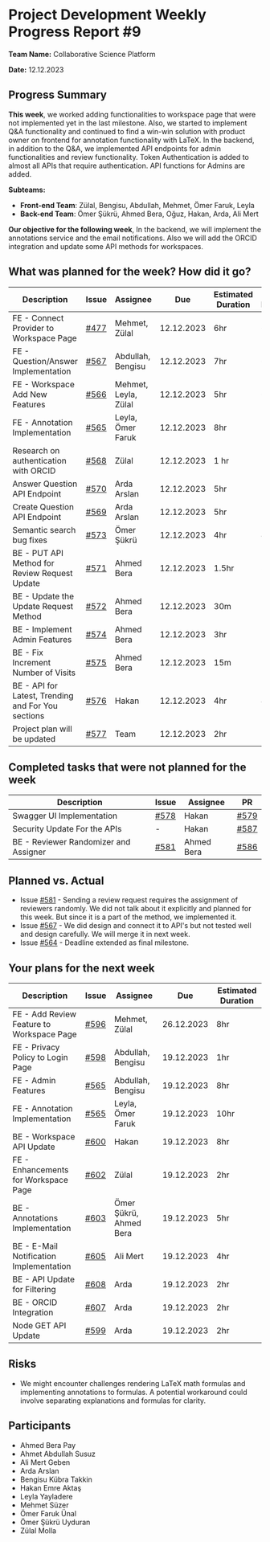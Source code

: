 # Project Development Weekly Progress Report #9

**Team Name:** Collaborative Science Platform

**Date:** 12.12.2023

## Progress Summary

**This week**, we worked adding functionalities to workspace page that were not implemented yet in the last milestone. Also, we started to implement Q&A functionality and continued to find a win-win solution with product owner on frontend for annotation functionality with LaTeX. In the backend, in addition to the Q&A, we implemented API endpoints for admin functionalities and review functionality. Token Authentication is added to almost all APIs that require authentication. API functions for Admins are added.

**Subteams:**

- **Front-end Team**: Zülal, Bengisu, Abdullah, Mehmet, Ömer Faruk, Leyla
- **Back-end Team**: Ömer Şükrü, Ahmed Bera, Oğuz, Hakan, Arda, Ali Mert

**Our objective for the following week**,
In the backend, we will implement the annotations service and the email notifications. Also we will add the ORCID integration and update some API methods for workspaces.

## What was planned for the week? How did it go?

| Description                                        | Issue                                                           | Assignee             | Due        | Estimated Duration | Actual Duration | PR                                                                                                                           |
| -------------------------------------------------- | --------------------------------------------------------------- | -------------------- | ---------- | ------------------ | --------------- | ---------------------------------------------------------------------------------------------------------------------------- |
| FE - Connect Provider to Workspace Page            | [#477](https://github.com/bounswe/bounswe2023group9/issues/477) | Mehmet, Zülal        | 12.12.2023 | 6hr                | 6hr             | [#601](https://github.com/bounswe/bounswe2023group9/pull/601), [#591](https://github.com/bounswe/bounswe2023group9/pull/591) |
| FE - Question/Answer Implementation                | [#567](https://github.com/bounswe/bounswe2023group9/issues/567) | Abdullah, Bengisu    | 12.12.2023 | 7hr                | 6hr             |
| FE - Workspace Add New Features                    | [#566](https://github.com/bounswe/bounswe2023group9/issues/566) | Mehmet, Leyla, Zülal | 12.12.2023 | 5hr                | 6hr             | [#610](https://github.com/bounswe/bounswe2023group9/pull/610)                                                                |
| FE - Annotation Implementation                     | [#565](https://github.com/bounswe/bounswe2023group9/issues/565) | Leyla, Ömer Faruk    | 12.12.2023 | 8hr                | 10hr            | NA                                                                                                                           |
| Research on authentication with ORCID              | [#568](https://github.com/bounswe/bounswe2023group9/issues/568) | Zülal                | 12.12.2023 | 1 hr               | 1hr             | NA                                                                                                                           |
| Answer Question API Endpoint                       | [#570](https://github.com/bounswe/bounswe2023group9/issues/570) | Arda Arslan          | 12.12.2023 | 5hr                | 5hr             | [#582](https://github.com/bounswe/bounswe2023group9/pull/582)                                                                |
| Create Question API Endpoint                       | [#569](https://github.com/bounswe/bounswe2023group9/issues/569) | Arda Arslan          | 12.12.2023 | 5hr                | 5hr             | [#582](https://github.com/bounswe/bounswe2023group9/pull/582)                                                                |
| Semantic search bug fixes                          | [#573](https://github.com/bounswe/bounswe2023group9/issues/573) | Ömer Şükrü           | 12.12.2023 | 4hr                | 4hr             | [#592](https://github.com/bounswe/bounswe2023group9/pull/592)                                                                |
| BE - PUT API Method for Review Request Update      | [#571](https://github.com/bounswe/bounswe2023group9/issues/571) | Ahmed Bera           | 12.12.2023 | 1.5hr              | 3hr             | [#586](https://github.com/bounswe/bounswe2023group9/pull/586)                                                                |
| BE - Update the Update Request Method              | [#572](https://github.com/bounswe/bounswe2023group9/issues/572) | Ahmed Bera           | 12.12.2023 | 30m                | 30m             | [#586](https://github.com/bounswe/bounswe2023group9/pull/586)                                                                |
| BE - Implement Admin Features                      | [#574](https://github.com/bounswe/bounswe2023group9/issues/574) | Ahmed Bera           | 12.12.2023 | 3hr                | 2.5hr           | [#589](https://github.com/bounswe/bounswe2023group9/pull/589)                                                                |
| BE - Fix Increment Number of Visits                | [#575](https://github.com/bounswe/bounswe2023group9/issues/575) | Ahmed Bera           | 12.12.2023 | 15m                | 15m             | [#586](https://github.com/bounswe/bounswe2023group9/pull/586)                                                                |
| BE - API for Latest, Trending and For You sections | [#576](https://github.com/bounswe/bounswe2023group9/issues/576) | Hakan                | 12.12.2023 | 4hr                | 4hr             | [#585](https://github.com/bounswe/bounswe2023group9/pull/585)                                                                |
| Project plan will be updated                       | [#577](https://github.com/bounswe/bounswe2023group9/issues/577) | Team                 | 12.12.2023 | 2hr                | 2hr             | [Link](https://github.com/orgs/bounswe/projects/25/views/7)                                                                  |

## Completed tasks that were not planned for the week

| Description                           | Issue                                                           | Assignee   | PR                                                            |
| ------------------------------------- | --------------------------------------------------------------- | ---------- | ------------------------------------------------------------- |
| Swagger UI Implementation             | [#578](https://github.com/bounswe/bounswe2023group9/issues/578) | Hakan      | [#579](https://github.com/bounswe/bounswe2023group9/pull/579) |
| Security Update For the APIs          | -                                                               | Hakan      | [#587](https://github.com/bounswe/bounswe2023group9/pull/587) |
| BE - Reviewer Randomizer and Assigner | [#581](https://github.com/bounswe/bounswe2023group9/issues/581) | Ahmed Bera | [#586](https://github.com/bounswe/bounswe2023group9/pull/586) |

## Planned vs. Actual

- Issue [#581](https://github.com/bounswe/bounswe2023group9/issues/581) - Sending a review request requires the assignment of reviewers randomly. We did not talk about it explicitly and planned for this week. But since it is a part of the method, we implemented it.
- Issue [#567](https://github.com/bounswe/bounswe2023group9/issues/567) - We did design and connect it to API's but not tested well and design carefully. We will merge it in next week.
- Issue [#564](https://github.com/bounswe/bounswe2023group9/issues/564) - Deadline extended as final milestone.

## Your plans for the next week

| Description                               | Issue                                                           | Assignee               | Due        | Estimated Duration |
| ----------------------------------------- | --------------------------------------------------------------- | ---------------------- | ---------- | ------------------ |
| FE - Add Review Feature to Workspace Page | [#596](https://github.com/bounswe/bounswe2023group9/issues/596) | Mehmet, Zülal          | 26.12.2023 | 8hr                |
| FE - Privacy Policy to Login Page         | [#598](https://github.com/bounswe/bounswe2023group9/issues/598) | Abdullah, Bengisu      | 19.12.2023 | 1hr                |
| FE - Admin Features                       | [#565](https://github.com/bounswe/bounswe2023group9/issues/565) | Abdullah, Bengisu      | 19.12.2023 | 8hr                |
| FE - Annotation Implementation            | [#565](https://github.com/bounswe/bounswe2023group9/issues/565) | Leyla, Ömer Faruk      | 19.12.2023 | 10hr               |
| BE - Workspace API Update                 | [#600](https://github.com/bounswe/bounswe2023group9/issues/600) | Hakan                  | 19.12.2023 | 8hr                |
| FE - Enhancements for Workspace Page      | [#602](https://github.com/bounswe/bounswe2023group9/issues/602) | Zülal                  | 19.12.2023 | 2hr                |
| BE - Annotations Implementation           | [#603](https://github.com/bounswe/bounswe2023group9/issues/603) | Ömer Şükrü, Ahmed Bera | 19.12.2023 | 5hr                |
| BE - E-Mail Notification Implementation   | [#605](https://github.com/bounswe/bounswe2023group9/issues/605) | Ali Mert               | 19.12.2023 | 4hr                |
| BE - API Update for Filtering             | [#608](https://github.com/bounswe/bounswe2023group9/issues/608) | Arda                   | 19.12.2023 | 2hr                |
| BE - ORCID Integration                    | [#607](https://github.com/bounswe/bounswe2023group9/issues/607) | Arda                   | 19.12.2023 | 2hr                |
| Node GET API Update                       | [#599](https://github.com/bounswe/bounswe2023group9/issues/599) | Arda                   | 19.12.2023 | 2hr                |

## Risks

- We might encounter challenges rendering LaTeX math formulas and implementing annotations to formulas. A potential workaround could involve separating explanations and formulas for clarity.

## Participants

- Ahmed Bera Pay
- Ahmet Abdullah Susuz
- Ali Mert Geben
- Arda Arslan
- Bengisu Kübra Takkin
- Hakan Emre Aktaş
- Leyla Yayladere
- Mehmet Süzer
- Ömer Faruk Ünal
- Ömer Şükrü Uyduran
- Zülal Molla
